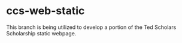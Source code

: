 # ccs-web-static

This branch is being utilized to develop a portion of the Ted Scholars Scholarship static webpage.